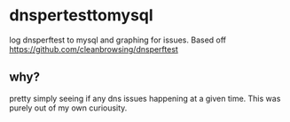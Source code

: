 # dnspertesttomysql
log dnsperftest to mysql and graphing for issues. Based off https://github.com/cleanbrowsing/dnsperftest 

## why? 

pretty simply seeing if any dns issues happening at a given time. This was purely out of my own curiousity. 
